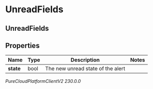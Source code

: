 # UnreadFields

## UnreadFields

## Properties

|Name | Type | Description | Notes|
|------------ | ------------- | ------------- | -------------|
| **state** | bool | The new unread state of the alert | |



_PureCloudPlatformClientV2 230.0.0_
